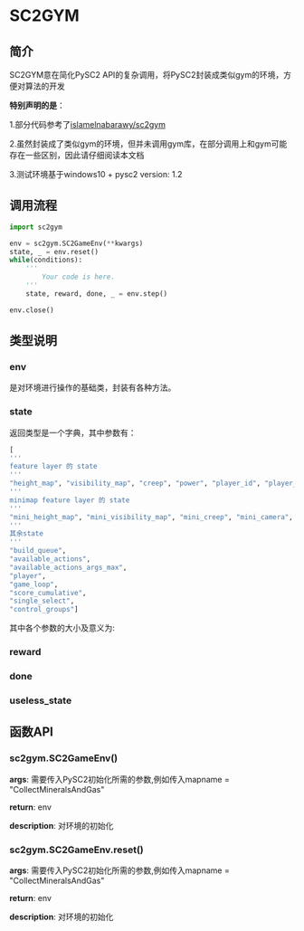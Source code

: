 # SC2GYM

## 简介

SC2GYM意在简化PySC2 API的复杂调用，将PySC2封装成类似gym的环境，方便对算法的开发

**特别声明的是**：

1.部分代码参考了[islamelnabarawy/sc2gym](https://github.com/islamelnabarawy/sc2gym)

2.虽然封装成了类似gym的环境，但并未调用gym库，在部分调用上和gym可能存在一些区别，因此请仔细阅读本文档

3.测试环境基于windows10 + pysc2 version: 1.2

## 调用流程

```python
import sc2gym

env = sc2gym.SC2GameEnv(**kwargs)
state, _ = env.reset()
while(conditions):
    '''
        Your code is here.
    '''
    state, reward, done, _ = env.step()

env.close()
```

## 类型说明

### env
是对环境进行操作的基础类，封装有各种方法。

### state
返回类型是一个字典，其中参数有： 
```python
[
'''
feature layer 的 state
'''
"height_map", "visibility_map", "creep", "power", "player_id", "player_relative", "unit_type", "selected", "unit_hit_points", "unit_hit_points_ratio", "unit_energy", "unit_energy_ratio", "unit_shields", "unit_shields_ratio", "unit_density", "unit_density_aa", "effects",
''' 
minimap feature layer 的 state
'''
"mini_height_map", "mini_visibility_map", "mini_creep", "mini_camera", "mini_player_id", "mini_player_relative", "mini_selected","multi_select",
'''
其余state
'''
"build_queue",
"available_actions",
"available_actions_args_max",
"player", 
"game_loop", 
"score_cumulative",
"single_select", 
"control_groups"]
```
其中各个参数的大小及意义为:

### reward

### done

### useless_state

## 函数API

### sc2gym.SC2GameEnv()

**args**: 需要传入PySC2初始化所需的参数,例如传入mapname = "CollectMineralsAndGas"

**return**: env

**description**: 对环境的初始化


### sc2gym.SC2GameEnv.reset()

**args**: 需要传入PySC2初始化所需的参数,例如传入mapname = "CollectMineralsAndGas"

**return**: env

**description**: 对环境的初始化
